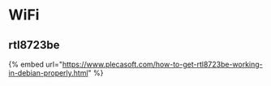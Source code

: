 # WiFi

## rtl8723be

{% embed url="https://www.plecasoft.com/how-to-get-rtl8723be-working-in-debian-properly.html" %}
